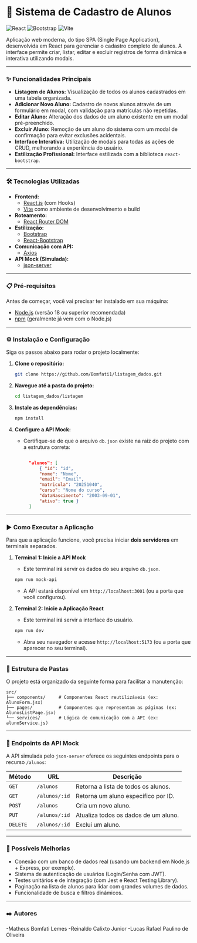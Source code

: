 # 🚀 Sistema de Cadastro de Alunos

![React](https://img.shields.io/badge/react-%2320232a.svg?style=for-the-badge&logo=react&logoColor=%2361DAFB)
![Bootstrap](https://img.shields.io/badge/bootstrap-%238511FA.svg?style=for-the-badge&logo=bootstrap&logoColor=white)
![Vite](https://img.shields.io/badge/vite-%23646CFF.svg?style=for-the-badge&logo=vite&logoColor=white)

Aplicação web moderna, do tipo SPA (Single Page Application), desenvolvida em React para gerenciar o cadastro completo de alunos. A interface permite criar, listar, editar e excluir registros de forma dinâmica e interativa utilizando modais.

---

### ✨ Funcionalidades Principais

- **Listagem de Alunos:** Visualização de todos os alunos cadastrados em uma tabela organizada.
- **Adicionar Novo Aluno:** Cadastro de novos alunos através de um formulário em modal, com validação para matrículas não repetidas.
- **Editar Aluno:** Alteração dos dados de um aluno existente em um modal pré-preenchido.
- **Excluir Aluno:** Remoção de um aluno do sistema com um modal de confirmação para evitar exclusões acidentais.
- **Interface Interativa:** Utilização de modais para todas as ações de CRUD, melhorando a experiência do usuário.
- **Estilização Profissional:** Interface estilizada com a biblioteca `react-bootstrap`.

---

### 🛠️ Tecnologias Utilizadas

- **Frontend:**
  - [React.js](https://reactjs.org/) (com Hooks)
  - [Vite](https://vitejs.dev/) como ambiente de desenvolvimento e build
- **Roteamento:**
  - [React Router DOM](https://reactrouter.com/)
- **Estilização:**
  - [Bootstrap](https://getbootstrap.com/)
  - [React-Bootstrap](https://react-bootstrap.github.io/)
- **Comunicação com API:**
  - [Axios](https://axios-http.com/)
- **API Mock (Simulada):**
  - [json-server](https://github.com/typicode/json-server)

---

### 📋 Pré-requisitos

Antes de começar, você vai precisar ter instalado em sua máquina:

- [Node.js](https://nodejs.org/) (versão 18 ou superior recomendada)
- [npm](https://www.npmjs.com/) (geralmente já vem com o Node.js)

---

### ⚙️ Instalação e Configuração

Siga os passos abaixo para rodar o projeto localmente:

1.  **Clone o repositório:**

    ```bash
    git clone https://github.com/Bomfati1/listagem_dados.git
    ```

2.  **Navegue até a pasta do projeto:**

    ```bash
    cd listagem_dados/listagem
    ```

3.  **Instale as dependências:**

    ```bash
    npm install
    ```

4.  **Configure a API Mock:**

    - Certifique-se de que o arquivo `db.json` existe na raiz do projeto com a estrutura correta:

      ```json

        "alunos": [
            { "id": "id",
            "nome": "Nome",
            "email": "Email",
            "matricula": "20251040",
            "curso": "Nome do curso",
            "dataNascimento": "2003-09-01",
            "ativo": true }
        ]

      ```

---

### ▶️ Como Executar a Aplicação

Para que a aplicação funcione, você precisa iniciar **dois servidores** em terminais separados.

1.  **Terminal 1: Inicie a API Mock**

    - Este terminal irá servir os dados do seu arquivo `db.json`.

    ```bash
    npm run mock-api
    ```

    - A API estará disponível em `http://localhost:3001` (ou a porta que você configurou).

2.  **Terminal 2: Inicie a Aplicação React**
    - Este terminal irá servir a interface do usuário.
    ```bash
    npm run dev
    ```
    - Abra seu navegador e acesse `http://localhost:5173` (ou a porta que aparecer no seu terminal).

---

### 📁 Estrutura de Pastas

O projeto está organizado da seguinte forma para facilitar a manutenção:

```
src/
├── components/     # Componentes React reutilizáveis (ex: AlunoForm.jsx)
├── pages/          # Componentes que representam as páginas (ex: AlunosListPage.jsx)
└── services/       # Lógica de comunicação com a API (ex: alunoService.js)
```

---

### 🔗 Endpoints da API Mock

A API simulada pelo `json-server` oferece os seguintes endpoints para o recurso `/alunos`:

| Método   | URL           | Descrição                            |
| -------- | ------------- | ------------------------------------ |
| `GET`    | `/alunos`     | Retorna a lista de todos os alunos.  |
| `GET`    | `/alunos/:id` | Retorna um aluno específico por ID.  |
| `POST`   | `/alunos`     | Cria um novo aluno.                  |
| `PUT`    | `/alunos/:id` | Atualiza todos os dados de um aluno. |
| `DELETE` | `/alunos/:id` | Exclui um aluno.                     |

---

### 🔮 Possíveis Melhorias

- Conexão com um banco de dados real (usando um backend em Node.js + Express, por exemplo).
- Sistema de autenticação de usuários (Login/Senha com JWT).
- Testes unitários e de integração (com Jest e React Testing Library).
- Paginação na lista de alunos para lidar com grandes volumes de dados.
- Funcionalidade de busca e filtros dinâmicos.

---

### ✒️ Autores

-Matheus Bomfati Lemes
-Reinaldo Calixto Junior
-Lucas Rafael Paulino de Oliveira
